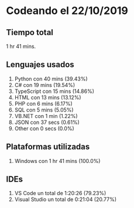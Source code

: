 # Codeando el 22/10/2019

## Tiempo total
1 hr 41 mins.

## Lenguajes usados
1. Python con 40 mins (39.43%)
1. C# con 19 mins (19.54%)
1. TypeScript con 15 mins (14.86%)
1. HTML con 13 mins (13.12%)
1. PHP con 6 mins (6.17%)
1. SQL con 5 mins (5.05%)
1. VB.NET con 1 min (1.22%)
1. JSON con 37 secs (0.61%)
1. Other con 0 secs (0.0%)

## Plataformas utilizadas
1. Windows con 1 hr 41 mins (100.0%)

## IDEs
1. VS Code un total de 1:20:26 (79.23%)
1. Visual Studio un total de 0:21:04 (20.77%)
